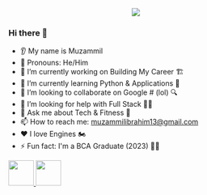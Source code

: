 <!-- Header -->
<p align="center">
  <img src=" https://capsule-render.vercel.app/api?text= Well,Hello there &animation=fadeIn&type=waving&color=gradient&height=100"/>
</p>

<!-- ABOUT ME -->
### Hi there 👋
* 👂 My name is Muzammil 
* 👩 Pronouns: He/Him
* 🔭 I’m currently working on Building My Career 🏗️
* 🌱 I’m currently learning Python & Applications 🐍
* 🤝 I’m looking to collaborate on Google # (lol) 🔍
* 🤔 I’m looking for help with Full Stack 👨‍💻
* 💬 Ask me about Tech & Fitness 💪
* 📫 How to reach me: muzammilibrahim13@gmail.com
* ❤️ I love Engines 🏍️
* ⚡ Fun fact: I'm a BCA Graduate (2023) 👨‍🎓

<!-- SOCIAL MEDIA ICON -->
<a href="https://www.instagram.com/_mzml13/">
  <img height="50" src="https://user-images.githubusercontent.com/46517096/166974368-9798f39f-1f46-499c-b14e-81f0a3f83a06.png"/>
</a>

<!-- Displaying GIF -->
  <img height="50" src="https://media.giphy.com/media/U29G5UtSokwAPamv7K/giphy.gif"/>
</a>

